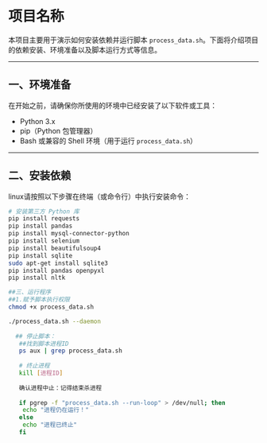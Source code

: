 # 项目名称

本项目主要用于演示如何安装依赖并运行脚本 `process_data.sh`。下面将介绍项目的依赖安装、环境准备以及脚本运行方式等信息。

---

## 一、环境准备

在开始之前，请确保你所使用的环境中已经安装了以下软件或工具：

- Python 3.x
- pip（Python 包管理器）
- Bash 或兼容的 Shell 环境（用于运行 `process_data.sh`）

---

## 二、安装依赖

linux请按照以下步骤在终端（或命令行）中执行安装命令：

```bash
# 安装第三方 Python 库
pip install requests
pip install pandas
pip install mysql-connector-python
pip install selenium
pip install beautifulsoup4
pip install sqlite
sudo apt-get install sqlite3
pip install pandas openpyxl
pip install nltk

##三、运行程序
##1.赋予脚本执行权限
chmod +x process_data.sh

./process_data.sh --daemon
   
  ## 停止脚本：
   ##找到脚本进程ID
   ps aux | grep process_data.sh
   
   # 终止进程
   kill [进程ID]
   
   确认进程中止：记得结束杀进程
   
   if pgrep -f "process_data.sh --run-loop" > /dev/null; then
    echo "进程仍在运行！"
   else
    echo "进程已终止"
   fi
